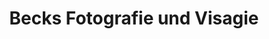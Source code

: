 ---
title: "Becks Fotografie und Visagie"
url: /halle-saale/becks-fotografie-und-visagie/
shop: Allgemein
---